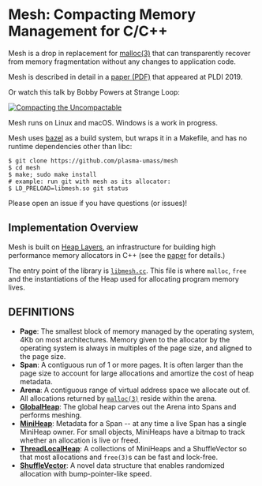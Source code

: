 Mesh: Compacting Memory Management for C/C++
============================================

Mesh is a drop in replacement for
[malloc(3)](http://man7.org/linux/man-pages/man3/malloc.3.html)
that can transparently recover from memory fragmentation without any changes
to application code.

Mesh is described in detail in a [paper (PDF)](https://github.com/plasma-umass/Mesh/raw/master/mesh-pldi19-powers.pdf) that appeared at PLDI 2019.

Or watch this talk by Bobby Powers at Strange Loop:

[![Compacting the Uncompactable](https://img.youtube.com/vi/c1UBJbfR-H0/0.jpg)](https://www.youtube.com/watch?v=c1UBJbfR-H0)

Mesh runs on Linux and macOS.  Windows is a work in progress.

Mesh uses [bazel](https://bazel.build/) as a build system, but wraps it in a Makefile, and has no runtime dependencies
other than libc:

```
$ git clone https://github.com/plasma-umass/mesh
$ cd mesh
$ make; sudo make install
# example: run git with mesh as its allocator:
$ LD_PRELOAD=libmesh.so git status
```

Please open an issue if you have questions (or issues)!


Implementation Overview
-----------------------

Mesh is built on [Heap Layers](http://heaplayers.org/), an
infrastructure for building high performance memory allocators in C++
(see the
[paper](https://people.cs.umass.edu/~emery/pubs/berger-pldi2001.pdf)
for details.)

The entry point of the library is [`libmesh.cc`](src/libmesh.cc).
This file is where `malloc`, `free` and the instantiations of the
Heap used for allocating program memory lives.


DEFINITIONS
-----------

- **Page**: The smallest block of memory managed by the operating
  system, 4Kb on most architectures.  Memory given to the allocator by
  the operating system is always in multiples of the page size, and
  aligned to the page size.
- **Span**: A contiguous run of 1 or more pages.  It is often larger
  than the page size to account for large allocations and amortize the
  cost of heap metadata.
- **Arena**: A contiguous range of virtual address space we allocate
  out of.  All allocations returned by
  [`malloc(3)`](http://man7.org/linux/man-pages/man3/malloc.3.html)
  reside within the arena.
- [**GlobalHeap**](src/global_heap.h): The global heap carves out the
  Arena into Spans and performs meshing.
- [**MiniHeap**](src/mini_heap.h): Metadata for a Span -- at any time
  a live Span has a single MiniHeap owner.  For small objects,
  MiniHeaps have a bitmap to track whether an allocation is live or
  freed.
- [**ThreadLocalHeap**](src/thread_local_heap.h): A collections of
  MiniHeaps and a ShuffleVector so that most allocations and
  `free(3)`s can be fast and lock-free.
- [**ShuffleVector**](src/shuffle_vector.h): A novel data structure
  that enables randomized allocation with bump-pointer-like speed.
